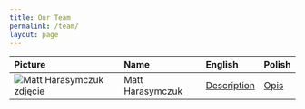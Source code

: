 ```yaml
---
title: Our Team
permalink: /team/
layout: page
---
```


| Picture                                                                                          | Name             | English                                 | Polish                          |
|:-------------------------------------------------------------------------------------------------|:-----------------|:----------------------------------------|:--------------------------------|
| ![Matt Harasymczuk zdjęcie](https://s.gravatar.com/avatar/c0ea68b674a135b4d2cc553673d18931?s=50) | Matt Harasymczuk | [Description](/people/matt-harasymczuk) | [Opis](/osoba/matt-harasymczuk) |

